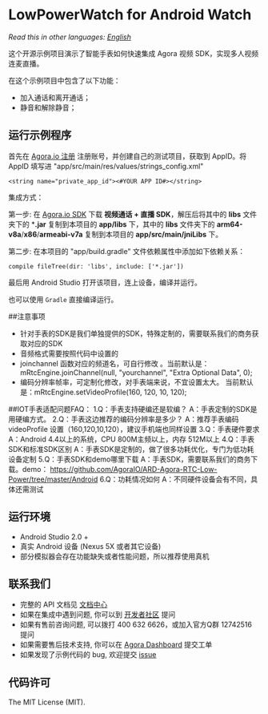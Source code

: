 # LowPowerWatch for Android Watch

*Read this in other languages: [English](README.en.md)*

这个开源示例项目演示了智能手表如何快速集成 Agora 视频 SDK，实现多人视频连麦直播。

在这个示例项目中包含了以下功能：

- 加入通话和离开通话；
- 静音和解除静音；


## 运行示例程序
首先在 [Agora.io 注册](https://dashboard.agora.io/cn/signup/) 注册账号，并创建自己的测试项目，获取到 AppID。将 AppID 填写进 "app/src/main/res/values/strings_config.xml"

```
<string name="private_app_id"><#YOUR APP ID#></string>
```

集成方式：

第一步: 在 [Agora.io SDK](https://www.agora.io/cn/download/) 下载 **视频通话 + 直播 SDK**，解压后将其中的 **libs** 文件夹下的 ***.jar** 复制到本项目的 **app/libs** 下，其中的 **libs** 文件夹下的 **arm64-v8a**/**x86**/**armeabi-v7a** 复制到本项目的 **app/src/main/jniLibs** 下。

第二步: 在本项目的 "app/build.gradle" 文件依赖属性中添加如下依赖关系：

```
compile fileTree(dir: 'libs', include: ['*.jar'])
```

最后用 Android Studio 打开该项目，连上设备，编译并运行。

也可以使用 `Gradle` 直接编译运行。

##注意事项
- 针对手表的SDK是我们单独提供的SDK，特殊定制的，需要联系我们的商务获取对应的SDK
- 音频格式需要按照代码中设置的
- joinchannel 函数对应的频道名，可自行修改 。当前默认是：mRtcEngine.joinChannel(null, "yourchannel", "Extra Optional Data", 0);
- 编码分辨率帧率，可定制化修改，对手表端来说，不宜设置太大。  当前默认是：mRtcEngine.setVideoProfile(160, 120, 10, 120);

##IOT手表适配问题FAQ：
1.Q：手表支持硬编还是软编？
   A：手表定制的SDK是用硬编方式。
2.Q：手表这边推荐的编码分辨率是多少？
  A：推荐手表编码videoProfile 设置（160,120,10,120），建议手机端也同样设置
3.Q：手表硬件要求
  A：Android 4.4以上的系统，CPU 800M主频以上，内存 512M以上
4.Q：手表SDK和标准SDK区别
  A：手表SDK是定制的，做了很多功耗优化，专门为低功耗设备定制
5.Q：手表SDK和demo哪里下载
  A：手表SDK，需要联系我们的商务下载。demo：            https://github.com/AgoraIO/ARD-Agora-RTC-Low-Power/tree/master/Android
6.Q：功耗情况如何
  A：不同硬件设备会有不同，具体还需测试

## 运行环境
- Android Studio 2.0 +
- 真实 Android 设备 (Nexus 5X 或者其它设备)
- 部分模拟器会存在功能缺失或者性能问题，所以推荐使用真机

## 联系我们
- 完整的 API 文档见 [文档中心](https://docs.agora.io/cn/)
- 如果在集成中遇到问题, 你可以到 [开发者社区](https://dev.agora.io/cn/) 提问
- 如果有售前咨询问题, 可以拨打 400 632 6626，或加入官方Q群 12742516 提问
- 如果需要售后技术支持, 你可以在 [Agora Dashboard](https://dashboard.agora.io) 提交工单
- 如果发现了示例代码的 bug, 欢迎提交 [issue](https://github.com/AgoraIO/OpenLive-Android/issues)

## 代码许可
The MIT License (MIT).
